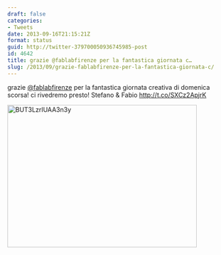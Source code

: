 ```yaml
---
draft: false
categories:
- Tweets
date: 2013-09-16T21:15:21Z
format: status
guid: http://twitter-379700050936745985-post
id: 4642
title: grazie @fablabfirenze per la fantastica giornata c…
slug: /2013/09/grazie-fablabfirenze-per-la-fantastica-giornata-c/
---
```


grazie [@fablabfirenze](http://twitter.com/fablabfirenze) per la fantastica giornata creativa di domenica scorsa! ci rivedremo presto! Stefano & Fabio http://t.co/SXCz2ApjrK

<img width="426" height="320" src="http://stefanocecere.com/wp-content/uploads/sites/3/2013/09/BUT3LzrIUAA3n3y-426x320.jpg" class="attachment-medium" alt="BUT3LzrIUAA3n3y" />